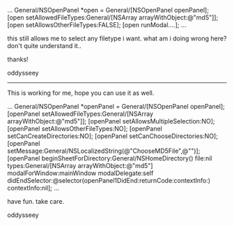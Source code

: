     
...
General/NSOpenPanel *open = General/[NSOpenPanel openPanel];
[open setAllowedFileTypes:General/[NSArray arrayWithObject:@"md5"]];
[open setAllowsOtherFileTypes:FALSE];
[open runModal....];
...

this still allows me to select any filetype i want. what am i doing wrong here? don't quite understand it..

thanks!

oddysseey

----
This is working for me, hope you can use it as well.
    
...
General/NSOpenPanel *openPanel = General/[NSOpenPanel openPanel];
[openPanel setAllowedFileTypes:General/[NSArray arrayWithObject:@"md5"]];
[openPanel setAllowsMultipleSelection:NO];
[openPanel setAllowsOtherFileTypes:NO];
[openPanel setCanCreateDirectories:NO];
[openPanel setCanChooseDirectories:NO];
[openPanel setMessage:General/NSLocalizedString(@"ChooseMD5File",@"")];
[openPanel beginSheetForDirectory:General/NSHomeDirectory() file:nil types:General/[NSArray arrayWithObject:@"md5"] modalForWindow:mainWindow modalDelegate:self didEndSelector:@selector(openPanel1DidEnd:returnCode:contextInfo:) contextInfo:nil];
...

have fun. take care.

oddysseey